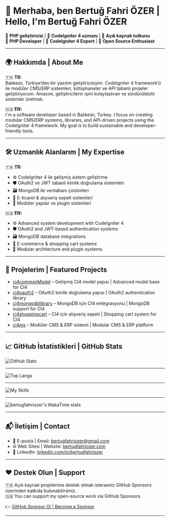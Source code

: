 # 👋 Merhaba, ben Bertuğ Fahri ÖZER | Hello, I'm Bertuğ Fahri ÖZER

🎯 **PHP geliştiricisi** | 🧩 **CodeIgniter 4 uzmanı** | 🧪 **Açık kaynak tutkunu**  
🎯 **PHP Developer** | 🧩 **CodeIgniter 4 Expert** | 🧪 **Open Source Enthusiast**

---

## 🌍 Hakkımda | About Me

🇹🇷 **TR:**  
Balıkesir, Türkiye’den bir yazılım geliştiricisiyim. CodeIgniter 4 framework’ü ile modüler CMS/ERP sistemleri, kütüphaneler ve API tabanlı projeler geliştiriyorum. Amacım, geliştiricilerin işini kolaylaştıran ve sürdürülebilir sistemler üretmek.

🇬🇧 **EN:**  
I'm a software developer based in Balıkesir, Turkey. I focus on creating modular CMS/ERP systems, libraries, and API-driven projects using the CodeIgniter 4 framework. My goal is to build sustainable and developer-friendly tools.

---

## 🛠️ Uzmanlık Alanlarım | My Expertise
🇹🇷 **TR:**
- ⚙️ CodeIgniter 4 ile gelişmiş sistem geliştirme  
- 🛡️ OAuth2 ve JWT tabanlı kimlik doğrulama sistemleri  
- 🗃️ MongoDB ile veritabanı çözümleri  
- 🛒 E-ticaret & alışveriş sepeti sistemleri  
- 🧩 Modüler yapılar ve plugin sistemleri

🇬🇧 **EN:**
- ⚙️ Advanced system development with CodeIgniter 4  
- 🛡️ OAuth2 and JWT-based authentication systems  
- 🗃️ MongoDB database integrations  
- 🛒 E-commerce & shopping cart systems  
- 🧩 Modular architecture and plugin systems

---

## 🚀 Projelerim | Featured Projects

- [ci4commonModel](https://github.com/bertugfahriozer/ci4commonModel) – Gelişmiş CI4 model yapısı | Advanced model base for CI4  
- [ci4oauth2](https://github.com/bertugfahriozer/ci4oauth2) – OAuth2 kimlik doğrulama yapısı | OAuth2 authentication library  
- [ci4mongodblibrary](https://github.com/bertugfahriozer/ci4mongodblibrary) – MongoDB için CI4 entegrasyonu | MongoDB support for CI4  
- [ci4shoppingcart](https://github.com/bertugfahriozer/ci4shoppingcart) – CI4 için alışveriş sepeti | Shopping cart system for CI4  
- [ci4ms](https://github.com/ci4-cms-erp/ci4ms) – Modüler CMS & ERP sistemi | Modular CMS & ERP platform

---

## 📈 GitHub İstatistikleri | GitHub Stats

![GitHub Stats](https://github-readme-stats.vercel.app/api?username=bertugfahriozer&show_icons=true&theme=radical)

---

![Top Langs](https://github-readme-stats.vercel.app/api/top-langs/?username=bertugfahriozer&layout=donut&theme=dark)

---

![My Skills](https://skillicons.dev/icons?i=php,html,css,js,jquery,mysql,mongodb,bootstrap,git,github,npm,bitbucket,docker,postman,ubuntu,debian,linux,nginx,cloudflare,obsidian,codepen,md,vscode&perline=8)

---

![bertugfahriozer's WakaTime stats](https://github-readme-stats.vercel.app/api/wakatime?username=bertugfahriozer&layout=compact)

---

## 📬 İletişim | Contact

- 📧 E-posta | Email: [bertugfahriozer@gmail.com](mailto:bertugfahriozer@gmail.com)  
- 🌐 Web Sitesi | Website: [bertugfahriozer.com](https://bertugfahriozer.com)  
- 💼 LinkedIn: [linkedin.com/in/bertugfahriozer](https://www.linkedin.com/in/bertugfahriozer)

---

## ❤️ Destek Olun | Support

🇹🇷 Açık kaynak projelerime destek olmak isterseniz GitHub Sponsors üzerinden katkıda bulunabilirsiniz.  
🇬🇧 You can support my open-source work via GitHub Sponsors.

👉 [GitHub Sponsor Ol | Become a Sponsor](https://github.com/sponsors/bertugfahriozer)

---
